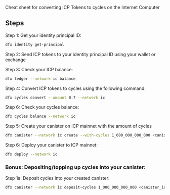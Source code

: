 Cheat sheet for converting ICP Tokens to cycles on the Internet Computer

## Steps

Step 1: Get your identity principal ID:
```bash
dfx identity get-principal  
```

Step 2: Send ICP tokens to your identity principal ID using your wallet or exchange

Step 3: Check your ICP balance:
```bash
dfx ledger --network ic balance
```

Step 4: Convert ICP tokens to cycles using the following command:
```bash
dfx cycles convert --amount 0.7 --network ic
```

Step 6: Check your cycles balance:
```bash
dfx cycles balance --network ic
```

Step 5: Create your canister on ICP mainnet with the amount of cycles
```bash
dfx canister --network ic create --with-cycles 1_000_000_000_000 <canister_name>
```

Step 6: Deploy your canister to ICP mainnet:
```bash
dfx deploy --network ic
```

### Bonus: Depositing/topping up cycles into your canister:
Step 1a: Deposit cycles into your created canister:
```bash
dfx canister --network ic deposit-cycles 1_000_000_000_000 <canister_id>
``` 